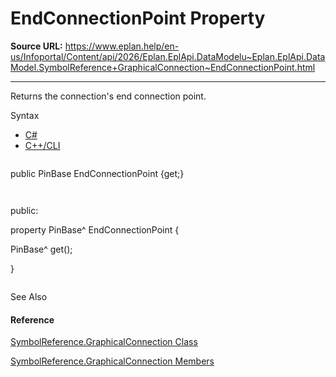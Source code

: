 # EndConnectionPoint Property

**Source URL:** https://www.eplan.help/en-us/Infoportal/Content/api/2026/Eplan.EplApi.DataModelu~Eplan.EplApi.DataModel.SymbolReference+GraphicalConnection~EndConnectionPoint.html

---

Returns the connection's end connection point.

Syntax

- [C#](#i-syntax-CS)
- [C++/CLI](#i-syntax-CPP2005)

```
```
public PinBase EndConnectionPoint {get;}
```
```

```
```
public:
property PinBase^ EndConnectionPoint {
   PinBase^ get();
}
```
```



See Also

#### Reference

[SymbolReference.GraphicalConnection Class](Eplan.EplApi.DataModelu~Eplan.EplApi.DataModel.SymbolReference+GraphicalConnection.html)
  
[SymbolReference.GraphicalConnection Members](Eplan.EplApi.DataModelu~Eplan.EplApi.DataModel.SymbolReference+GraphicalConnection_members.html)